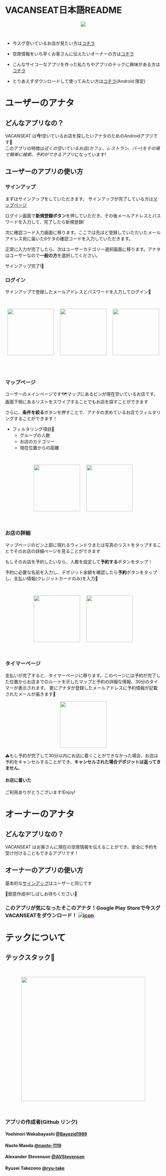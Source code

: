 # VACANSEAT日本語README

<p align="center">
  <img src="./assets/readMe/VACANSEAT_transparet.png">
</p>

<p align="right"><img src="https://img.shields.io/badge/license-MIT-green" height=15px>
</p>

* 今スグ空いているお店が見たい方は[コチラ](#ユーザーのアナタ)
* 空席情報をいち早くお客さんに伝えたいオーナーの方は[コチラ](#オーナーのアナタ)
* こんなサイコーなアプリを作った私たちやアプリのテックに興味がある方は[コチラ](#テックについて)

* とりあえずダウンロードして使ってみたい方は[コチラ](https://play.google.com/store/apps/details?id=com.yarn.vacanseat)(Android 限定)

# ユーザーのアナタ

## どんなアプリなの？

VACANSEAT は**今**!空いているお店を探したいアナタのためのAndroidアプリです:iphone:    
このアプリの特徴は*近くの空いているお店(カフェ、レストラン、バー)をその場で簡単に検索、予約ができるアプリ*になっています!

## ユーザーのアプリの使い方
 
### サインアップ

まずはサインアップをしていただきます。 サインアップが完了している方は[マップページ](#マップページ)

ログイン画面で**新規登録ボタン**を押していただき、その後メールアドレスとパスワードを入力して、完了したら新規登録!

次に確認コード入力画面に移ります。ここでは先ほど登録していただいたメールアドレス宛に届いた6ケタの確認コードを入力していただきます。

正常に入力が完了したら、次はユーザーカテゴリー選択画面に移ります。アナタはユーザーなので**一般の方**を選択してください。

サインアップ完了!:tada:

### ログイン

サインアップで登録したメールアドレスとパスワードを入力してログイン:key:

<br>
<p align="center">
<img src="assets/readMe/logInScreen.jpg" width= "150"> &nbsp;&nbsp;&nbsp;
<img src="assets/readMe/verification page.jpg" width= "150"> &nbsp;&nbsp;&nbsp;
<img src="assets/readMe/user_category_screen.jpg" width= "150">
 &nbsp;&nbsp;&nbsp;
</p>
<br>

### マップページ

ユーザーのメインページです:world_map:マップにあるピンが現在空いているお店です。画面下側にあるリストをスワイプすることでもお店を探すことができます

さらに、**条件を絞る**ボタンを押すことで、アナタの求めているお店でフィルタリングすることができます！  
* フィルタリング項目:mag_right:
  * グループの人数
  * お店のカテゴリー
  * 現在位置からの距離

<br>
<p align="center">
<img src="assets/readMe/map_initial_view.jpg" width= "150"> &nbsp;&nbsp;&nbsp;
<img src="assets/readMe/filter_view.jpg" width= "150"> 
</p>
<br>

### お店の詳細

マップページのピン上部に現れるウィンドウまたは写真のリストをタップすることでそのお店の詳細ページを見ることができます

もしそのお店を予約したいなら、人数を設定して**予約する**ボタンをタップ！

予約に必要な名前を入力し、デポジット金額を確認したら**予約**ボタンをタップし、支払い情報(クレジットカードのみ)を入力:pencil:

<br>
<p align="center">
<img src="assets/readMe/store_detail.jpg" width= "150"> &nbsp;&nbsp;&nbsp;
<img src="assets/readMe/booking_name.jpg" width= "150">
</p>
<br>

### タイマーページ

支払いが完了すると、タイマーページに移ります。このページには予約が完了した位置からお店までのルートを示したマップと予約の詳細な情報、30分のタイマーが表示されます。
更にアナタが登録したメールアドレスに予約情報が記載されたメールが届きます:email:

<p align="center">
<img src="assets/readMe/timer_page.jpg" width= "150">
</p>

:warning:もし予約が完了して30分以内にお店に着くことができなかった場合、お店は予約をキャンセルすることができ、**キャンセルされた場合デポジットは返ってきません**。

#### お店に着いた

ご利用ありがとうございます!Enjoy!


# オーナーのアナタ

## どんなアプリなの？

VACANSEAT はお客さんに現在の空席情報を伝えることができ、安全に予約を受け付けることもできるアプリです！

## オーナーのアプリの使い方

基本的な[サインアップ](#サインアップ)はユーザーと同じです

<!--### お店の基本情報--->
:construction:鋭意作成中!しばしお待ちください:construction:


### このアプリが気になったそこのアナタ！Google Play Storeで今スグ**VACANSEAT**をダウンロード！ [![icon](./assets/readMe/VACANSEAT_icon_250.png)](https://play.google.com/store/apps/details?id=com.yarn.vacanseat)


# テックについて

## テックスタック:robot:

<br>
<p align="center"><img src="assets/readMe/vacanseat_tech_stack.png" width= "400"></p><br>


### アプリの作成者(Github リンク)
#### Yoshinori Wakabayashi [@Bayezid1989](https://github.com/Bayezid1989)  
#### Naoto Maeda [@naoto-1119](https://github.com/naoto-1119)  
#### Alexander Stevenson [@AVStevenson](https://github.com/AVStevenson)  
#### Ryusei Takezono [@ryu-take](https://github.com/ryu-take)  
